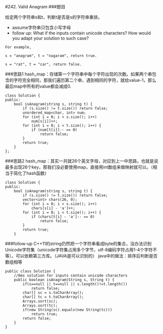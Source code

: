 #242. Valid Anagram
###题目

给定两个字符串s和t，判断t是否是s的字符串重排。

 - assume字符串只包含小写字母
 - follow up: What if the inputs contain unicode characters? How would you adapt your solution to such case?

```
For example,

s = "anagram", t = "nagaram", return true.

s = "rat", t = "car", return false.
```

###思路1
hash_map：存储第一个字符串中每个字符出现的次数。如果两个串包含的字符完全相同，那我们遍历第二个串，遇到相同的字符，就给value-1，那么最后map中所有的value都会减成0.

```
class Solution {
public:
    bool isAnagram(string s, string t) {
        if (s.size() != t.size()) return false;
        unordered_map<char, int> num;
        for (int i = 0; i < s.size(); i++)
            num[s[i]]++;
        for (int i = 0; i < t.size(); i++) {
            if (num[t[i]]-- == 0)
                return false;
        }
        return true;
    }
};
```


###思路2
hash_map：其实一共就26个英文字母，对应到上一中思路，也就是说最多出现26个key，那我们没必要使用map，直接用int数组来做映射就可以。（相当于简化了hash函数）

```
class Solution {
public:
    bool isAnagram(string s, string t) {
        if (s.size() != t.size()) return false;
        vector<int> chars(26, 0);
        for (int i = 0; i < s.size(); i++)
            chars[s[i] - 'a']++;
        for (int i = 0; i < t.size(); i++) {
            if (chars[t[i] - 'a']-- == 0)
                return false;
        }
        return true;
    }
```


###follow-up
C++11的string仍然把一个字符串看成byte的集合，没办法识别Unicode字符集（unicode字符集占用多个字节，utf-8编码字符占用1-4个字符不等）。可以依赖第三方库。（JAVA是可以识别的）
java中的做法：排序后判断是否数组相等
```
public class Solution {
    //6ms solution for inputs contain unicode characters
    public boolean isAnagram(String s, String t) {
        if(s==null || t==null || s.length()!=t.length())
            return false;
        char[] sc = s.toCharArray();
        char[] tc = t.toCharArray();
        Arrays.sort(sc);
        Arrays.sort(tc);
        if(new String(sc).equals(new String(tc)))
            return true;
        return false;
    }
}
```
